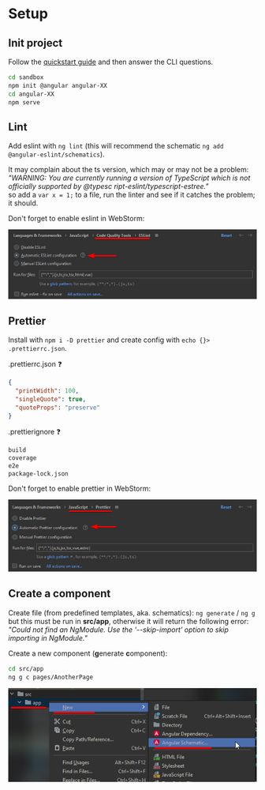 # Setup

## Init project

Follow the [quickstart guide](https://angular.io/quick-start) and then answer the CLI questions.

```bash
cd sandbox
npm init @angular angular-XX
cd angular-XX
npm serve
```

## Lint

Add eslint with `ng lint` (this will recommend the schematic `ng add @angular-eslint/schematics`).

It may complain about the ts version, which may or may not be a problem:
_"WARNING: You are currently running a version of TypeScript which is not officially supported by @typesc
ript-eslint/typescript-estree."_  
so add a `var x = 1;` to a file, run the linter and see if it catches the problem; it should.

Don't forget to enable eslint in WebStorm:

![eslint in webstorm](./1687787944-webstorm.png)

## Prettier

Install with `npm i -D prettier` and create config with `echo {}> .prettierrc.json`.

.prettierrc.json :question:

```json
{
  "printWidth": 100,
  "singleQuote": true,
  "quoteProps": "preserve"
}
```

.prettierignore :question:

```text
build
coverage
e2e
package-lock.json
```

Don't forget to enable prettier in WebStorm:

![prettier in webstorm](1687789401-webstorm.png)

## Create a component

Create file (from predefined templates, aka. schematics): `ng generate` / `ng g`
but this must be run in **src/app**, otherwise it will return the following error:  
_"Could not find an NgModule. Use the '--skip-import' option to skip importing in NgModule."_

Create a new component (**g**enerate **c**omponent):

```bash
cd src/app
ng g c pages/AnotherPage
```

![using the webstorm context menu](./1687785263-webstorm.png)
